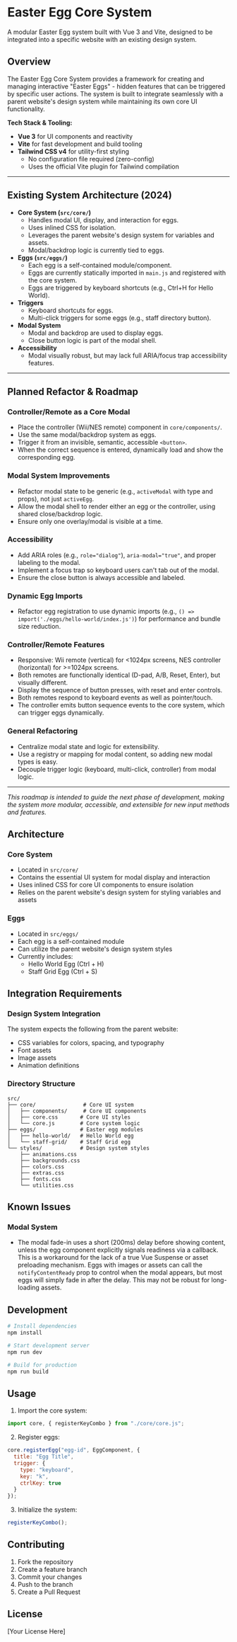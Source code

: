 # Easter Egg Core System

A modular Easter Egg system built with Vue 3 and Vite, designed to be integrated into a specific website with an existing design system.

## Overview

The Easter Egg Core System provides a framework for creating and managing interactive "Easter Eggs" - hidden features that can be triggered by specific user actions. The system is built to integrate seamlessly with a parent website's design system while maintaining its own core UI functionality.

**Tech Stack & Tooling:**
- **Vue 3** for UI components and reactivity
- **Vite** for fast development and build tooling
- **Tailwind CSS v4** for utility-first styling
  - No configuration file required (zero-config)
  - Uses the official Vite plugin for Tailwind compilation

---

## Existing System Architecture (2024)

- **Core System (`src/core/`)**
  - Handles modal UI, display, and interaction for eggs.
  - Uses inlined CSS for isolation.
  - Leverages the parent website's design system for variables and assets.
  - Modal/backdrop logic is currently tied to eggs.
- **Eggs (`src/eggs/`)**
  - Each egg is a self-contained module/component.
  - Eggs are currently statically imported in `main.js` and registered with the core system.
  - Eggs are triggered by keyboard shortcuts (e.g., Ctrl+H for Hello World).
- **Triggers**
  - Keyboard shortcuts for eggs.
  - Multi-click triggers for some eggs (e.g., staff directory button).
- **Modal System**
  - Modal and backdrop are used to display eggs.
  - Close button logic is part of the modal shell.
- **Accessibility**
  - Modal visually robust, but may lack full ARIA/focus trap accessibility features.

---

## Planned Refactor & Roadmap

### Controller/Remote as a Core Modal
- Place the controller (Wii/NES remote) component in `core/components/`.
- Use the same modal/backdrop system as eggs.
- Trigger it from an invisible, semantic, accessible `<button>`.
- When the correct sequence is entered, dynamically load and show the corresponding egg.

### Modal System Improvements
- Refactor modal state to be generic (e.g., `activeModal` with type and props), not just `activeEgg`.
- Allow the modal shell to render either an egg or the controller, using shared close/backdrop logic.
- Ensure only one overlay/modal is visible at a time.

### Accessibility
- Add ARIA roles (e.g., `role="dialog"`), `aria-modal="true"`, and proper labeling to the modal.
- Implement a focus trap so keyboard users can't tab out of the modal.
- Ensure the close button is always accessible and labeled.

### Dynamic Egg Imports
- Refactor egg registration to use dynamic imports (e.g., `() => import('./eggs/hello-world/index.js')`) for performance and bundle size reduction.

### Controller/Remote Features
- Responsive: Wii remote (vertical) for <1024px screens, NES controller (horizontal) for >=1024px screens.
- Both remotes are functionally identical (D-pad, A/B, Reset, Enter), but visually different.
- Display the sequence of button presses, with reset and enter controls.
- Both remotes respond to keyboard events as well as pointer/touch.
- The controller emits button sequence events to the core system, which can trigger eggs dynamically.

### General Refactoring
- Centralize modal state and logic for extensibility.
- Use a registry or mapping for modal content, so adding new modal types is easy.
- Decouple trigger logic (keyboard, multi-click, controller) from modal logic.

---

*This roadmap is intended to guide the next phase of development, making the system more modular, accessible, and extensible for new input methods and features.*

## Architecture

### Core System
- Located in `src/core/`
- Contains the essential UI system for modal display and interaction
- Uses inlined CSS for core UI components to ensure isolation
- Relies on the parent website's design system for styling variables and assets

### Eggs
- Located in `src/eggs/`
- Each egg is a self-contained module
- Can utilize the parent website's design system styles
- Currently includes:
  - Hello World Egg (Ctrl + H)
  - Staff Grid Egg (Ctrl + S)

## Integration Requirements

### Design System Integration
The system expects the following from the parent website:
- CSS variables for colors, spacing, and typography
- Font assets
- Image assets
- Animation definitions

### Directory Structure
```
src/
├── core/               # Core UI system
│   ├── components/     # Core UI components
│   ├── core.css       # Core UI styles
│   └── core.js        # Core system logic
├── eggs/              # Easter egg modules
│   ├── hello-world/   # Hello World egg
│   └── staff-grid/    # Staff Grid egg
└── styles/            # Design system styles
    ├── animations.css
    ├── backgrounds.css
    ├── colors.css
    ├── extras.css
    ├── fonts.css
    └── utilities.css
```

## Known Issues

### Modal System
- The modal fade-in uses a short (200ms) delay before showing content, unless the egg component explicitly signals readiness via a callback. This is a workaround for the lack of a true Vue Suspense or asset preloading mechanism. Eggs with images or assets can call the `notifyContentReady` prop to control when the modal appears, but most eggs will simply fade in after the delay. This may not be robust for long-loading assets.

## Development

```bash
# Install dependencies
npm install

# Start development server
npm run dev

# Build for production
npm run build
```

## Usage

1. Import the core system:
```javascript
import core, { registerKeyCombo } from "./core/core.js";
```

2. Register eggs:
```javascript
core.registerEgg("egg-id", EggComponent, {
  title: "Egg Title",
  trigger: {
    type: "keyboard",
    key: "k",
    ctrlKey: true
  }
});
```

3. Initialize the system:
```javascript
registerKeyCombo();
```

## Contributing

1. Fork the repository
2. Create a feature branch
3. Commit your changes
4. Push to the branch
5. Create a Pull Request

## License

[Your License Here] 